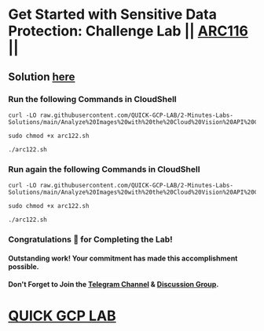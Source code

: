 # Get Started with Sensitive Data Protection: Challenge Lab || [ARC116](https://www.cloudskillsboost.google/focuses/64782?parent=catalog) ||

## Solution [here]()

### Run the following Commands in CloudShell

```
curl -LO raw.githubusercontent.com/QUICK-GCP-LAB/2-Minutes-Labs-Solutions/main/Analyze%20Images%20with%20the%20Cloud%20Vision%20API%20Challenge%20Lab/arc122.sh

sudo chmod +x arc122.sh

./arc122.sh
```

### Run again the following Commands in CloudShell

```
curl -LO raw.githubusercontent.com/QUICK-GCP-LAB/2-Minutes-Labs-Solutions/main/Analyze%20Images%20with%20the%20Cloud%20Vision%20API%20Challenge%20Lab/arc122.sh

sudo chmod +x arc122.sh

./arc122.sh
```

### Congratulations 🎉 for Completing the Lab!  

#### Outstanding work! Your commitment has made this accomplishment possible.

#### Don't Forget to Join the [Telegram Channel](https://t.me/quickgcplab) & [Discussion Group](https://t.me/quickgcplabchats).  

# [QUICK GCP LAB](https://www.youtube.com/@quickgcplab)  